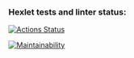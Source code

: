### Hexlet tests and linter status:
[![Actions Status](https://github.com/1aS5i-dekYon/frontend-project-44/actions/workflows/hexlet-check.yml/badge.svg)](https://github.com/1aS5i-dekYon/frontend-project-44/actions)

[![Maintainability](https://api.codeclimate.com/v1/badges/39804f77b795f7eb9265/maintainability)](https://codeclimate.com/github/1aS5i-dekYon/frontend-project-44/maintainability)